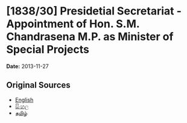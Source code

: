 # [1838/30] Presidetial Secretariat - Appointment of Hon. S.M. Chandrasena M.P. as Minister of Special Projects

**Date:** 2013-11-27

## Original Sources

- [English](https://documents.gov.lk/view/extra-gazettes/2013/11/1838-30_E.pdf)
- [සිංහල](https://documents.gov.lk/view/extra-gazettes/2013/11/1838-30_S.pdf)
- [தமிழ்](https://documents.gov.lk/view/extra-gazettes/2013/11/1838-30_T.pdf)
